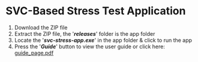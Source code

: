 # SVC-Based Stress Test Application
1. Download the ZIP file
2. Extract the ZIP file, the '*__releases__*' folder is the app folder
3. Locate the '*__svc-stress-app.exe__*' in the app folder & click to run the app
4. Press the '*__Guide__*' button to view the user guide or click here: [guide_page.pdf](https://github.com/durio-dev/svc-stress-app/files/11073863/guide_page.pdf)
